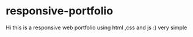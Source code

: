 # responsive-portfolio
Hi  this is a responsive web portfolio using html ,css and js  :) very simple 
